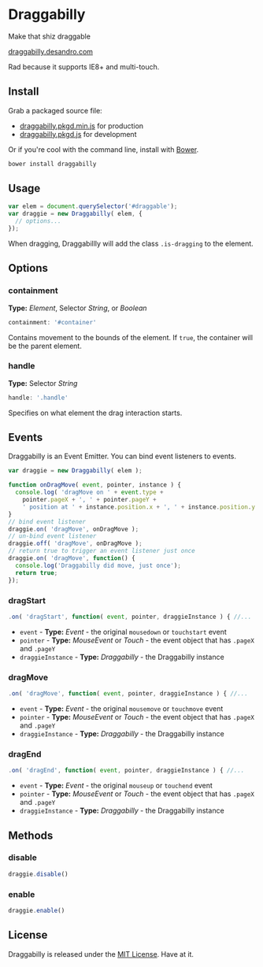# Draggabilly

<p class="tagline">Make that shiz draggable</p>

[draggabilly.desandro.com](http://draggabilly.desandro.com)

Rad because it supports IE8+ and multi-touch.

## Install

Grab a packaged source file:

+ [draggabilly.pkgd.min.js](http://draggabilly.desandro.com/draggabilly.pkgd.min.js) for production
+ [draggabilly.pkgd.js](http://draggabilly.desandro.com/draggabilly.pkgd.js) for development

Or if you're cool with the command line, install with [Bower](http://twitter.github.com/bower).

``` bash
bower install draggabilly
```

## Usage

``` js
var elem = document.querySelector('#draggable');
var draggie = new Draggabilly( elem, {
  // options...
});
```

When dragging, Draggabillly will add the class `.is-dragging` to the element.

## Options

### containment

**Type:** _Element_, Selector _String_, or _Boolean_

``` js
containment: '#container'
```

Contains movement to the bounds of the element. If `true`, the container will be the parent element.

### handle

**Type:** Selector _String_

``` js
handle: '.handle'
```

Specifies on what element the drag interaction starts.

## Events

Draggabilly is an Event Emitter. You can bind event listeners to events.

``` js
var draggie = new Draggabilly( elem );

function onDragMove( event, pointer, instance ) {
  console.log( 'dragMove on ' + event.type +
    pointer.pageX + ', ' + pointer.pageY +
    ' position at ' + instance.position.x + ', ' + instance.position.y );
}
// bind event listener
draggie.on( 'dragMove', onDragMove );
// un-bind event listener
draggie.off( 'dragMove', onDragMove );
// return true to trigger an event listener just once
draggie.on( 'dragMove', function() {
  console.log('Draggabilly did move, just once');
  return true;
});
```

### dragStart

```js
.on( 'dragStart', function( event, pointer, draggieInstance ) { //...
```

+ `event` - **Type:** _Event_ - the original `mousedown` or `touchstart` event
+ `pointer` - **Type:** _MouseEvent_ or _Touch_ - the event object that has `.pageX` and `.pageY`
+ `draggieInstance` - **Type:** _Draggabilly_ - the Draggabilly instance

### dragMove

```js
.on( 'dragMove', function( event, pointer, draggieInstance ) { //...
```

+ `event` - **Type:** _Event_ - the original `mousemove` or `touchmove` event
+ `pointer` - **Type:** _MouseEvent_ or _Touch_ - the event object that has `.pageX` and `.pageY`
+ `draggieInstance` - **Type:** _Draggabilly_ - the Draggabilly instance

### dragEnd

```js
.on( 'dragEnd', function( event, pointer, draggieInstance ) { //...
```

+ `event` - **Type:** _Event_ - the original `mouseup` or `touchend` event
+ `pointer` - **Type:** _MouseEvent_ or _Touch_ - the event object that has `.pageX` and `.pageY`
+ `draggieInstance` - **Type:** _Draggabilly_ - the Draggabilly instance

## Methods

### disable

``` js
draggie.disable()
```

### enable

``` js
draggie.enable()
```

## License

Draggabilly is released under the [MIT License](http://desandro.mit-license.org/). Have at it.
